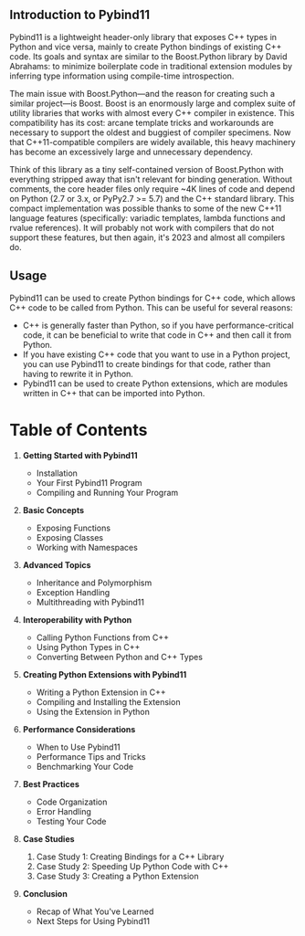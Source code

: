 ## Introduction to Pybind11

Pybind11 is a lightweight header-only library that exposes C++ types in Python and vice versa, mainly to create Python bindings of existing C++ code. Its goals and syntax are similar to the Boost.Python library by David Abrahams: to minimize boilerplate code in traditional extension modules by inferring type information using compile-time introspection.

The main issue with Boost.Python—and the reason for creating such a similar project—is Boost. Boost is an enormously large and complex suite of utility libraries that works with almost every C++ compiler in existence. This compatibility has its cost: arcane template tricks and workarounds are necessary to support the oldest and buggiest of compiler specimens. Now that C++11-compatible compilers are widely available, this heavy machinery has become an excessively large and unnecessary dependency.

Think of this library as a tiny self-contained version of Boost.Python with everything stripped away that isn't relevant for binding generation. Without comments, the core header files only require ~4K lines of code and depend on Python (2.7 or 3.x, or PyPy2.7 >= 5.7) and the C++ standard library. This compact implementation was possible thanks to some of the new C++11 language features (specifically: variadic templates, lambda functions and rvalue references). It will probably not work with compilers that do not support these features, but then again, it's 2023 and almost all compilers do.

## Usage

Pybind11 can be used to create Python bindings for C++ code, which allows C++ code to be called from Python. This can be useful for several reasons:

- C++ is generally faster than Python, so if you have performance-critical code, it can be beneficial to write that code in C++ and then call it from Python.
- If you have existing C++ code that you want to use in a Python project, you can use Pybind11 to create bindings for that code, rather than having to rewrite it in Python.
- Pybind11 can be used to create Python extensions, which are modules written in C++ that can be imported into Python.

# Table of Contents

1. **Getting Started with Pybind11**
    - Installation
    - Your First Pybind11 Program
    - Compiling and Running Your Program

2. **Basic Concepts**
    - Exposing Functions
    - Exposing Classes
    - Working with Namespaces

3. **Advanced Topics**
    - Inheritance and Polymorphism
    - Exception Handling
    - Multithreading with Pybind11

4. **Interoperability with Python**
    - Calling Python Functions from C++
    - Using Python Types in C++
    - Converting Between Python and C++ Types

5. **Creating Python Extensions with Pybind11**
    - Writing a Python Extension in C++
    - Compiling and Installing the Extension
    - Using the Extension in Python

6. **Performance Considerations**
    - When to Use Pybind11
    - Performance Tips and Tricks
    - Benchmarking Your Code

7. **Best Practices**
    - Code Organization
    - Error Handling
    - Testing Your Code

8. **Case Studies**
    1. Case Study 1: Creating Bindings for a C++ Library
    2. Case Study 2: Speeding Up Python Code with C++
    3. Case Study 3: Creating a Python Extension

9. **Conclusion**
    - Recap of What You've Learned
    - Next Steps for Using Pybind11
